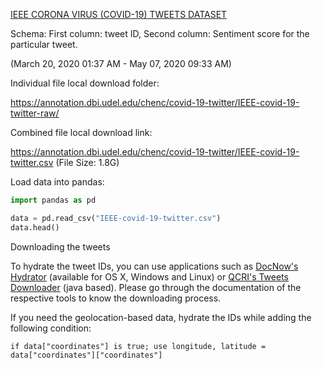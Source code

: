 
[IEEE CORONA VIRUS (COVID-19) TWEETS DATASET](https://ieee-dataport.org/open-access/corona-virus-covid-19-tweets-dataset)

Schema: First column: tweet ID, Second column: Sentiment score for the particular tweet.

(March 20, 2020 01:37 AM - May 07, 2020 09:33 AM)

Individual file local download folder:

https://annotation.dbi.udel.edu/chenc/covid-19-twitter/IEEE-covid-19-twitter-raw/

Combined file local download link: 

https://annotation.dbi.udel.edu/chenc/covid-19-twitter/IEEE-covid-19-twitter.csv (File Size: 1.8G)

Load data into pandas:
```python
import pandas as pd 

data = pd.read_csv("IEEE-covid-19-twitter.csv") 
data.head()
```

Downloading the tweets

To hydrate the tweet IDs, you can use applications such as [DocNow's Hydrator](https://github.com/DocNow/hydrator) (available for OS X, Windows and Linux) or [QCRI's Tweets Downloader](https://crisisnlp.qcri.org/) (java based). Please go through the documentation of the respective tools to know the downloading process.

If you need the geolocation-based data, hydrate the IDs while adding the following condition:

```
if data["coordinates"] is true; use longitude, latitude = data["coordinates"]["coordinates"]
```

